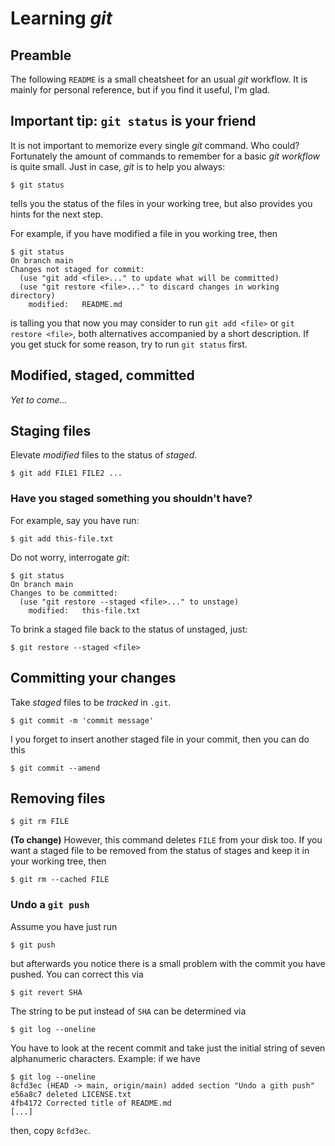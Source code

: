 # Learning *git*


## Preamble

The following ```README``` is a small cheatsheet for an usual *git* workflow. It is mainly for personal reference, but if you find it useful, I'm glad.


## Important tip: ```git status``` is your friend

It is not important to memorize every single *git* command. Who could? Fortunately the amount of commands to remember for a basic *git workflow* is quite small. Just in case, *git* is to help you always:
```
$ git status
```
tells you the status of the files in your working tree, but also provides you hints for the next step.

For example, if you have modified a file in you working tree, then
```
$ git status 
On branch main
Changes not staged for commit:
  (use "git add <file>..." to update what will be committed)
  (use "git restore <file>..." to discard changes in working directory)
	modified:   README.md
```
is talling you that now you may consider to run ```git add <file>``` or ```git restore <file>```, both alternatives accompanied by a short description. If you get stuck for some reason, try to run ```git status``` first.


## Modified, staged, committed

*Yet to come...*


## Staging files

Elevate *modified* files to the status of *staged*.
```
$ git add FILE1 FILE2 ...
```


### Have you staged something you shouldn't have?

For example, say you have run:
```
$ git add this-file.txt
```
Do not worry, interrogate *git*:
```
$ git status
On branch main
Changes to be committed:
  (use "git restore --staged <file>..." to unstage)
	modified:   this-file.txt
```

To brink a staged file back to the status of unstaged, just:
```
$ git restore --staged <file>
```


## Committing your changes

Take *staged* files to be *tracked* in ```.git```.
```
$ git commit -m 'commit message'
```

I you forget to insert another staged file in your commit, then you can do this
```
$ git commit --amend
```


## Removing files

```
$ git rm FILE
```

**(To change)** However, this command deletes ```FILE``` from your disk too. If you want a staged file to be removed from the status of stages and keep it in your working tree, then
```
$ git rm --cached FILE
```


### Undo a ```git push```

Assume you have just run
```
$ git push
```
but afterwards you notice there is a small problem with the commit you have pushed. You can correct this via
```
$ git revert SHA
```
The string to be put instead of ```SHA``` can be determined via
```
$ git log --oneline
```
You have to look at the recent commit and take just the initial string of seven alphanumeric characters. Example: if we have
```
$ git log --oneline
8cfd3ec (HEAD -> main, origin/main) added section "Undo a gith push"
e56a8c7 deleted LICENSE.txt
4fb4172 Corrected title of README.md
[...]
```
then, copy ```8cfd3ec```.